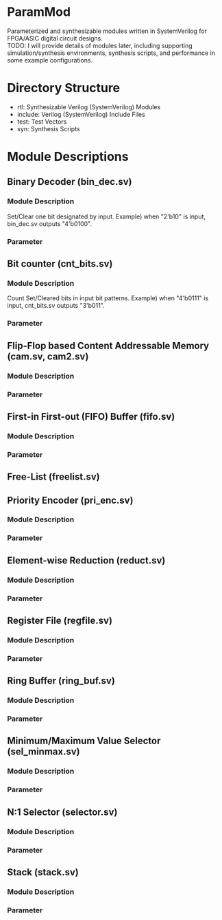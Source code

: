 # ParamMod
Parameterized and synthesizable modules written in SystemVerilog 
for FPGA/ASIC digital circuit designs.  
TODO: I will provide details of modules later, including supporting 
simulation/synthesis environments, synthesis scripts,
and performance in some example configurations.

# Directory Structure
- rtl: Synthesizable Verilog (SystemVerilog) Modules
- include: Verilog (SystemVerilog) Include Files
- test: Test Vectors
- syn: Synthesis Scripts

# Module Descriptions
## Binary Decoder (bin_dec.sv)
### Module Description
Set/Clear one bit designated by input.
Example) when "2'b10" is input, bin_dec.sv outputs "4'b0100".
### Parameter

## Bit counter (cnt_bits.sv)
### Module Description
Count Set/Cleared bits in input bit patterns.
Example) when "4'b0111" is input, cnt_bits.sv outputs "3'b011".
### Parameter

## Flip-Flop based Content Addressable Memory (cam.sv, cam2.sv)
### Module Description
### Parameter

## First-in First-out (FIFO) Buffer (fifo.sv)
### Module Description
### Parameter

## Free-List (freelist.sv)

## Priority Encoder (pri_enc.sv)
### Module Description
### Parameter

## Element-wise Reduction (reduct.sv)
### Module Description
### Parameter

## Register File (regfile.sv)
### Module Description
### Parameter

## Ring Buffer (ring_buf.sv)
### Module Description
### Parameter

## Minimum/Maximum Value Selector (sel_minmax.sv)
### Module Description
### Parameter

## N:1 Selector (selector.sv)
### Module Description
### Parameter

## Stack (stack.sv)
### Module Description
### Parameter
